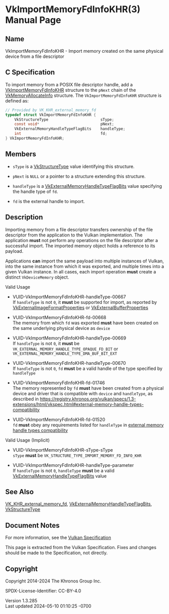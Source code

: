 # VkImportMemoryFdInfoKHR(3) Manual Page

## Name

VkImportMemoryFdInfoKHR - Import memory created on the same physical
device from a file descriptor



## <a href="#_c_specification" class="anchor"></a>C Specification

To import memory from a POSIX file descriptor handle, add a
[VkImportMemoryFdInfoKHR](https://registry.khronos.org/vulkan/specs/1.3-extensions/man/html/VkImportMemoryFdInfoKHR.html) structure to the
`pNext` chain of the [VkMemoryAllocateInfo](https://registry.khronos.org/vulkan/specs/1.3-extensions/man/html/VkMemoryAllocateInfo.html)
structure. The `VkImportMemoryFdInfoKHR` structure is defined as:

``` c
// Provided by VK_KHR_external_memory_fd
typedef struct VkImportMemoryFdInfoKHR {
    VkStructureType                       sType;
    const void*                           pNext;
    VkExternalMemoryHandleTypeFlagBits    handleType;
    int                                   fd;
} VkImportMemoryFdInfoKHR;
```

## <a href="#_members" class="anchor"></a>Members

- `sType` is a [VkStructureType](https://registry.khronos.org/vulkan/specs/1.3-extensions/man/html/VkStructureType.html) value identifying
  this structure.

- `pNext` is `NULL` or a pointer to a structure extending this
  structure.

- `handleType` is a
  [VkExternalMemoryHandleTypeFlagBits](https://registry.khronos.org/vulkan/specs/1.3-extensions/man/html/VkExternalMemoryHandleTypeFlagBits.html)
  value specifying the handle type of `fd`.

- `fd` is the external handle to import.

## <a href="#_description" class="anchor"></a>Description

Importing memory from a file descriptor transfers ownership of the file
descriptor from the application to the Vulkan implementation. The
application **must** not perform any operations on the file descriptor
after a successful import. The imported memory object holds a reference
to its payload.

Applications **can** import the same payload into multiple instances of
Vulkan, into the same instance from which it was exported, and multiple
times into a given Vulkan instance. In all cases, each import operation
**must** create a distinct `VkDeviceMemory` object.

Valid Usage

- <a href="#VUID-VkImportMemoryFdInfoKHR-handleType-00667"
  id="VUID-VkImportMemoryFdInfoKHR-handleType-00667"></a>
  VUID-VkImportMemoryFdInfoKHR-handleType-00667  
  If `handleType` is not `0`, it **must** be supported for import, as
  reported by
  [VkExternalImageFormatProperties](https://registry.khronos.org/vulkan/specs/1.3-extensions/man/html/VkExternalImageFormatProperties.html)
  or [VkExternalBufferProperties](https://registry.khronos.org/vulkan/specs/1.3-extensions/man/html/VkExternalBufferProperties.html)

- <a href="#VUID-VkImportMemoryFdInfoKHR-fd-00668"
  id="VUID-VkImportMemoryFdInfoKHR-fd-00668"></a>
  VUID-VkImportMemoryFdInfoKHR-fd-00668  
  The memory from which `fd` was exported **must** have been created on
  the same underlying physical device as `device`

- <a href="#VUID-VkImportMemoryFdInfoKHR-handleType-00669"
  id="VUID-VkImportMemoryFdInfoKHR-handleType-00669"></a>
  VUID-VkImportMemoryFdInfoKHR-handleType-00669  
  If `handleType` is not `0`, it **must** be
  `VK_EXTERNAL_MEMORY_HANDLE_TYPE_OPAQUE_FD_BIT` or
  `VK_EXTERNAL_MEMORY_HANDLE_TYPE_DMA_BUF_BIT_EXT`

- <a href="#VUID-VkImportMemoryFdInfoKHR-handleType-00670"
  id="VUID-VkImportMemoryFdInfoKHR-handleType-00670"></a>
  VUID-VkImportMemoryFdInfoKHR-handleType-00670  
  If `handleType` is not `0`, `fd` **must** be a valid handle of the
  type specified by `handleType`

- <a href="#VUID-VkImportMemoryFdInfoKHR-fd-01746"
  id="VUID-VkImportMemoryFdInfoKHR-fd-01746"></a>
  VUID-VkImportMemoryFdInfoKHR-fd-01746  
  The memory represented by `fd` **must** have been created from a
  physical device and driver that is compatible with `device` and
  `handleType`, as described in <a
  href="https://registry.khronos.org/vulkan/specs/1.3-extensions/html/vkspec.html#external-memory-handle-types-compatibility"
  class="bare" target="_blank"
  rel="noopener">https://registry.khronos.org/vulkan/specs/1.3-extensions/html/vkspec.html#external-memory-handle-types-compatibility</a>

- <a href="#VUID-VkImportMemoryFdInfoKHR-fd-01520"
  id="VUID-VkImportMemoryFdInfoKHR-fd-01520"></a>
  VUID-VkImportMemoryFdInfoKHR-fd-01520  
  `fd` **must** obey any requirements listed for `handleType` in <a
  href="https://registry.khronos.org/vulkan/specs/1.3-extensions/html/vkspec.html#external-memory-handle-types-compatibility"
  target="_blank" rel="noopener">external memory handle types
  compatibility</a>

Valid Usage (Implicit)

- <a href="#VUID-VkImportMemoryFdInfoKHR-sType-sType"
  id="VUID-VkImportMemoryFdInfoKHR-sType-sType"></a>
  VUID-VkImportMemoryFdInfoKHR-sType-sType  
  `sType` **must** be `VK_STRUCTURE_TYPE_IMPORT_MEMORY_FD_INFO_KHR`

- <a href="#VUID-VkImportMemoryFdInfoKHR-handleType-parameter"
  id="VUID-VkImportMemoryFdInfoKHR-handleType-parameter"></a>
  VUID-VkImportMemoryFdInfoKHR-handleType-parameter  
  If `handleType` is not `0`, `handleType` **must** be a valid
  [VkExternalMemoryHandleTypeFlagBits](https://registry.khronos.org/vulkan/specs/1.3-extensions/man/html/VkExternalMemoryHandleTypeFlagBits.html)
  value

## <a href="#_see_also" class="anchor"></a>See Also

[VK_KHR_external_memory_fd](https://registry.khronos.org/vulkan/specs/1.3-extensions/man/html/VK_KHR_external_memory_fd.html),
[VkExternalMemoryHandleTypeFlagBits](https://registry.khronos.org/vulkan/specs/1.3-extensions/man/html/VkExternalMemoryHandleTypeFlagBits.html),
[VkStructureType](https://registry.khronos.org/vulkan/specs/1.3-extensions/man/html/VkStructureType.html)

## <a href="#_document_notes" class="anchor"></a>Document Notes

For more information, see the <a
href="https://registry.khronos.org/vulkan/specs/1.3-extensions/html/vkspec.html#VkImportMemoryFdInfoKHR"
target="_blank" rel="noopener">Vulkan Specification</a>

This page is extracted from the Vulkan Specification. Fixes and changes
should be made to the Specification, not directly.

## <a href="#_copyright" class="anchor"></a>Copyright

Copyright 2014-2024 The Khronos Group Inc.

SPDX-License-Identifier: CC-BY-4.0

Version 1.3.285  
Last updated 2024-05-10 01:10:25 -0700
